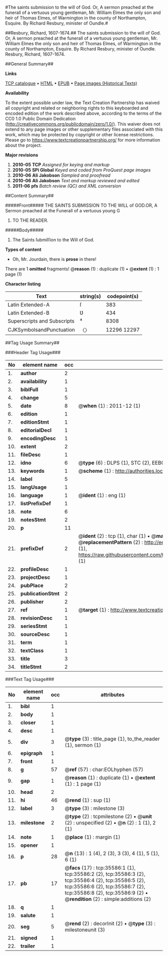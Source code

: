 #The saints submission to the will of God. Or, A sermon preached at the funerall of a vertuous young gentleman, Mr. William Elmes the only son and heir of Thomas Elmes, of Warmington in the county of Northampton, Esquire. By Richard Resbury, minister of Oundle.#

##Resbury, Richard, 1607-1674.##
The saints submission to the will of God. Or, A sermon preached at the funerall of a vertuous young gentleman, Mr. William Elmes the only son and heir of Thomas Elmes, of Warmington in the county of Northampton, Esquire. By Richard Resbury, minister of Oundle.
Resbury, Richard, 1607-1674.

##General Summary##

**Links**

[TCP catalogue](http://www.ota.ox.ac.uk/tcp/)  • 
[HTML](http://tei.it.ox.ac.uk/tcp/Texts-HTML/free/A57/A57066.html)  • 
[EPUB](http://tei.it.ox.ac.uk/tcp/Texts-EPUB/free/A57/A57066.epub) • 
[Page images (Historical Texts)](https://historicaltexts.jisc.ac.uk/eebo-99831124e)

**Availability**

To the extent possible under law, the Text Creation Partnership has waived all copyright and related or neighboring rights to this keyboarded and encoded edition of the work described above, according to the terms of the CC0 1.0 Public Domain Dedication (http://creativecommons.org/publicdomain/zero/1.0/). This waiver does not extend to any page images or other supplementary files associated with this work, which may be protected by copyright or other license restrictions. Please go to https://www.textcreationpartnership.org/ for more information about the project.

**Major revisions**

1. __2010-05__ __TCP__ *Assigned for keying and markup*
1. __2010-05__ __SPi Global__ *Keyed and coded from ProQuest page images*
1. __2010-06__ __Ali Jakobson__ *Sampled and proofread*
1. __2010-06__ __Ali Jakobson__ *Text and markup reviewed and edited*
1. __2011-06__ __pfs__ *Batch review (QC) and XML conversion*

##Content Summary##

#####Front#####
THE SAINTS SUBMISSION TO THE WILL of GOD.OR, A Sermon preached at the Funerall of a vertuous young G
1. TO THE READER.

#####Body#####

1. The Saints ſubmiſſion to the Will of God.

**Types of content**

  * Oh, Mr. Jourdain, there is **prose** in there!

There are 1 **omitted** fragments! 
 @__reason__ (1) : duplicate (1)  •  @__extent__ (1) : 1 page (1)

**Character listing**


|Text|string(s)|codepoint(s)|
|---|---|---|
|Latin Extended-A|ſ|383|
|Latin Extended-B|Ʋ|434|
|Superscripts             and Subscripts|⁴|8308|
|CJKSymbolsandPunctuation|〈〉|12296 12297|

##Tag Usage Summary##

###Header Tag Usage###

|No|element name|occ|attributes|
|---|---|---|---|
|1.|__author__|2||
|2.|__availability__|1||
|3.|__biblFull__|1||
|4.|__change__|5||
|5.|__date__|8| @__when__ (1) : 2011-12 (1)|
|6.|__edition__|1||
|7.|__editionStmt__|1||
|8.|__editorialDecl__|1||
|9.|__encodingDesc__|1||
|10.|__extent__|2||
|11.|__fileDesc__|1||
|12.|__idno__|6| @__type__ (6) : DLPS (1), STC (2), EEBO-CITATION (1), PROQUEST (1), VID (1)|
|13.|__keywords__|1| @__scheme__ (1) : http://authorities.loc.gov/ (1)|
|14.|__label__|5||
|15.|__langUsage__|1||
|16.|__language__|1| @__ident__ (1) : eng (1)|
|17.|__listPrefixDef__|1||
|18.|__note__|6||
|19.|__notesStmt__|2||
|20.|__p__|11||
|21.|__prefixDef__|2| @__ident__ (2) : tcp (1), char (1)  •  @__matchPattern__ (2) : ([0-9\-]+):([0-9IVX]+) (1), (.+) (1)  •  @__replacementPattern__ (2) : http://eebo.chadwyck.com/downloadtiff?vid=$1&page=$2 (1), https://raw.githubusercontent.com/textcreationpartnership/Texts/master/tcpchars.xml#$1 (1)|
|22.|__profileDesc__|1||
|23.|__projectDesc__|1||
|24.|__pubPlace__|2||
|25.|__publicationStmt__|2||
|26.|__publisher__|2||
|27.|__ref__|1| @__target__ (1) : http://www.textcreationpartnership.org/docs/. (1)|
|28.|__revisionDesc__|1||
|29.|__seriesStmt__|1||
|30.|__sourceDesc__|1||
|31.|__term__|1||
|32.|__textClass__|1||
|33.|__title__|3||
|34.|__titleStmt__|2||


###Text Tag Usage###

|No|element name|occ|attributes|
|---|---|---|---|
|1.|__bibl__|1||
|2.|__body__|1||
|3.|__closer__|1||
|4.|__desc__|1||
|5.|__div__|3| @__type__ (3) : title_page (1), to_the_reader (1), sermon (1)|
|6.|__epigraph__|1||
|7.|__front__|1||
|8.|__g__|57| @__ref__ (57) : char:EOLhyphen (57)|
|9.|__gap__|1| @__reason__ (1) : duplicate (1)  •  @__extent__ (1) : 1 page (1)|
|10.|__head__|2||
|11.|__hi__|46| @__rend__ (1) : sup (1)|
|12.|__label__|3| @__type__ (3) : milestone (3)|
|13.|__milestone__|2| @__type__ (2) : tcpmilestone (2)  •  @__unit__ (2) : unspecified (2)  •  @__n__ (2) : 1 (1), 2 (1)|
|14.|__note__|1| @__place__ (1) : margin (1)|
|15.|__opener__|1||
|16.|__p__|28| @__n__ (13) : 1 (4), 2 (3), 3 (3), 4 (1), 5 (1), 6 (1)|
|17.|__pb__|17| @__facs__ (17) : tcp:35586:1 (1), tcp:35586:2 (2), tcp:35586:3 (2), tcp:35586:4 (2), tcp:35586:5 (2), tcp:35586:6 (2), tcp:35586:7 (2), tcp:35586:8 (2), tcp:35586:9 (2)  •  @__rendition__ (2) : simple:additions (2)|
|18.|__q__|1||
|19.|__salute__|1||
|20.|__seg__|5| @__rend__ (2) : decorInit (2)  •  @__type__ (3) : milestoneunit (3)|
|21.|__signed__|1||
|22.|__trailer__|1||
